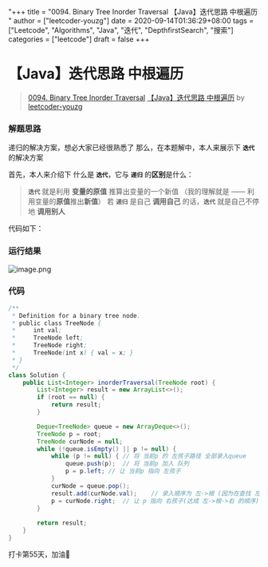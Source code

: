 "+++
title = "0094. Binary Tree Inorder Traversal 【Java】迭代思路 中根遍历 "
author = ["leetcoder-youzg"]
date = 2020-09-14T01:36:29+08:00
tags = ["Leetcode", "Algorithms", "Java", "迭代", "DepthfirstSearch", "搜索"]
categories = ["leetcode"]
draft = false
+++

# 【Java】迭代思路 中根遍历

> [0094. Binary Tree Inorder Traversal](https://leetcode-cn.com/problems/binary-tree-inorder-traversal/)
> [【Java】迭代思路 中根遍历](https://leetcode-cn.com/problems/binary-tree-inorder-traversal/solution/java-die-dai-si-lu-zhong-gen-bian-li-by-leetcoder-/) by [leetcoder-youzg](https://leetcode-cn.com/u/leetcoder-youzg/)

### 解题思路
递归的解决方案，想必大家已经很熟悉了
那么，在本题解中，本人来展示下 **`迭代`** 的解决方案

首先，本人来介绍下 什么是 **`迭代`**，它与 **`递归`** 的**区别**是什么：
> **`迭代`** 就是利用 **变量的原值** 推算出变量的一个新值
> （我的理解就是 —— 利用变量的**原值**推出**新值**）
> 若 **`递归`** 是自己 **调用自己** 的话，**`迭代`** 就是自己不停地 **调用别人**

代码如下：

### 运行结果
![image.png](https://pic.leetcode-cn.com/1600047117-TUwaPa-image.png)
### 代码

```java
/**
 * Definition for a binary tree node.
 * public class TreeNode {
 *     int val;
 *     TreeNode left;
 *     TreeNode right;
 *     TreeNode(int x) { val = x; }
 * }
 */
class Solution {
    public List<Integer> inorderTraversal(TreeNode root) {
        List<Integer> result = new ArrayList<>();
        if (root == null) {
            return result;
        }

        Deque<TreeNode> queue = new ArrayDeque<>();
        TreeNode p = root;
        TreeNode curNode = null;
        while (!queue.isEmpty() || p != null) {
            while (p != null) { // 将 当前p 的 左孩子路径 全部录入queue
                queue.push(p);  // 将 当前p 加入 队列
                p = p.left; // 让 当前p 指向 左孩子
            }
            curNode = queue.pop();
            result.add(curNode.val);    // 录入顺序为 左->根 (因为在查找 左孩子们之前，将根节点提前录入过了)
            p = curNode.right;  // 让 p 指向 右孩子(达成 左->根->右 的顺序)
        }
        
        return result;
    }
}
```
打卡第55天，加油🦆